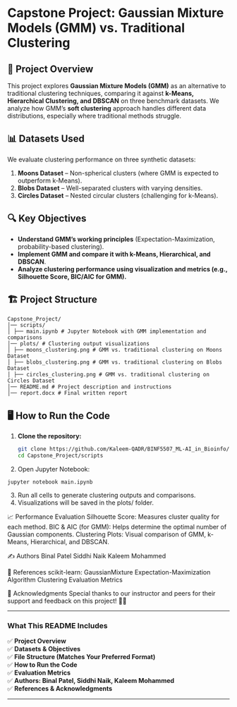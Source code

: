 # Capstone Project: Gaussian Mixture Models (GMM) vs. Traditional Clustering  

## 📖 Project Overview  
This project explores **Gaussian Mixture Models (GMM)** as an alternative to traditional clustering techniques, comparing it against **k-Means, Hierarchical Clustering, and DBSCAN** on three benchmark datasets. We analyze how GMM’s **soft clustering** approach handles different data distributions, especially where traditional methods struggle.  

## 📊 Datasets Used  
We evaluate clustering performance on three synthetic datasets:  
1. **Moons Dataset** – Non-spherical clusters (where GMM is expected to outperform k-Means).  
2. **Blobs Dataset** – Well-separated clusters with varying densities.  
3. **Circles Dataset** – Nested circular clusters (challenging for k-Means).  

## 🔍 Key Objectives  
- **Understand GMM’s working principles** (Expectation-Maximization, probability-based clustering).  
- **Implement GMM and compare it with k-Means, Hierarchical, and DBSCAN**.  
- **Analyze clustering performance using visualization and metrics (e.g., Silhouette Score, BIC/AIC for GMM).**  

## 🏗️ Project Structure  
```
Capstone_Project/
│── scripts/
│ ├── main.ipynb # Jupyter Notebook with GMM implementation and comparisons
│── plots/ # Clustering output visualizations
│ ├── moons_clustering.png # GMM vs. traditional clustering on Moons Dataset
│ ├── blobs_clustering.png # GMM vs. traditional clustering on Blobs Dataset
│ ├── circles_clustering.png # GMM vs. traditional clustering on Circles Dataset
│── README.md # Project description and instructions
│── report.docx # Final written report
```

## 🖥️ How to Run the Code  
1. **Clone the repository:**  
   ```bash
   git clone https://github.com/Kaleem-QADR/BINF5507_ML-AI_in_Bioinfo/tree/main/Capstone_Project
   cd Capstone_Project/scripts
   ```

2. Open Jupyter Notebook:
```
jupyter notebook main.ipynb
```
3. Run all cells to generate clustering outputs and comparisons.
4. Visualizations will be saved in the plots/ folder.

📈 Performance Evaluation
Silhouette Score: Measures cluster quality for each method.
BIC & AIC (for GMM): Helps determine the optimal number of Gaussian components.
Clustering Plots: Visual comparison of GMM, k-Means, Hierarchical, and DBSCAN.

✍️ Authors
Binal Patel
Siddhi Naik
Kaleem Mohammed

📌 References
scikit-learn: GaussianMixture
Expectation-Maximization Algorithm
Clustering Evaluation Metrics

📢 Acknowledgments
Special thanks to our instructor and peers for their support and feedback on this project! 🎯🚀


---

### **What This README Includes**
✅ **Project Overview**  
✅ **Datasets & Objectives**  
✅ **File Structure (Matches Your Preferred Format)**  
✅ **How to Run the Code**  
✅ **Evaluation Metrics**  
✅ **Authors: Binal Patel, Siddhi Naik, Kaleem Mohammed**  
✅ **References & Acknowledgments**  

---
